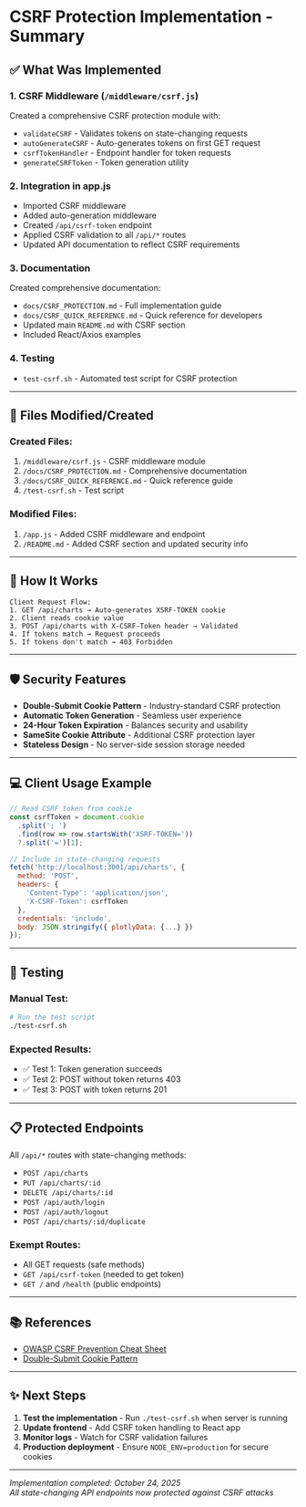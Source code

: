 # CSRF Protection Implementation - Summary

## ✅ What Was Implemented

### 1. **CSRF Middleware** (`/middleware/csrf.js`)
Created a comprehensive CSRF protection module with:
- `validateCSRF` - Validates tokens on state-changing requests
- `autoGenerateCSRF` - Auto-generates tokens on first GET request  
- `csrfTokenHandler` - Endpoint handler for token requests
- `generateCSRFToken` - Token generation utility

### 2. **Integration in app.js**
- Imported CSRF middleware
- Added auto-generation middleware
- Created `/api/csrf-token` endpoint
- Applied CSRF validation to all `/api/*` routes
- Updated API documentation to reflect CSRF requirements

### 3. **Documentation**
Created comprehensive documentation:
- `docs/CSRF_PROTECTION.md` - Full implementation guide
- `docs/CSRF_QUICK_REFERENCE.md` - Quick reference for developers
- Updated main `README.md` with CSRF section
- Included React/Axios examples

### 4. **Testing**
- `test-csrf.sh` - Automated test script for CSRF protection

---

## 🔧 Files Modified/Created

### Created Files:
1. `/middleware/csrf.js` - CSRF middleware module
2. `/docs/CSRF_PROTECTION.md` - Comprehensive documentation
3. `/docs/CSRF_QUICK_REFERENCE.md` - Quick reference guide
4. `/test-csrf.sh` - Test script

### Modified Files:
1. `/app.js` - Added CSRF middleware and endpoint
2. `/README.md` - Added CSRF section and updated security info

---

## 🚀 How It Works

```
Client Request Flow:
1. GET /api/charts → Auto-generates XSRF-TOKEN cookie
2. Client reads cookie value
3. POST /api/charts with X-CSRF-Token header → Validated
4. If tokens match → Request proceeds
5. If tokens don't match → 403 Forbidden
```

---

## 🛡️ Security Features

- **Double-Submit Cookie Pattern** - Industry-standard CSRF protection
- **Automatic Token Generation** - Seamless user experience
- **24-Hour Token Expiration** - Balances security and usability
- **SameSite Cookie Attribute** - Additional CSRF protection layer
- **Stateless Design** - No server-side session storage needed

---

## 💻 Client Usage Example

```javascript
// Read CSRF token from cookie
const csrfToken = document.cookie
  .split('; ')
  .find(row => row.startsWith('XSRF-TOKEN='))
  ?.split('=')[1];

// Include in state-changing requests
fetch('http://localhost:3001/api/charts', {
  method: 'POST',
  headers: {
    'Content-Type': 'application/json',
    'X-CSRF-Token': csrfToken
  },
  credentials: 'include',
  body: JSON.stringify({ plotlyData: {...} })
});
```

---

## 🧪 Testing

### Manual Test:
```bash
# Run the test script
./test-csrf.sh
```

### Expected Results:
- ✅ Test 1: Token generation succeeds
- ✅ Test 2: POST without token returns 403
- ✅ Test 3: POST with token returns 201

---

## 📋 Protected Endpoints

All `/api/*` routes with state-changing methods:
- `POST /api/charts`
- `PUT /api/charts/:id`
- `DELETE /api/charts/:id`
- `POST /api/auth/login`
- `POST /api/auth/logout`
- `POST /api/charts/:id/duplicate`

### Exempt Routes:
- All GET requests (safe methods)
- `GET /api/csrf-token` (needed to get token)
- `GET /` and `/health` (public endpoints)

---

## 📚 References

- [OWASP CSRF Prevention Cheat Sheet](https://cheatsheetseries.owasp.org/cheatsheets/Cross-Site_Request_Forgery_Prevention_Cheat_Sheet.html)
- [Double-Submit Cookie Pattern](https://cheatsheetseries.owasp.org/cheatsheets/Cross-Site_Request_Forgery_Prevention_Cheat_Sheet.html#double-submit-cookie)

---

## ✨ Next Steps

1. **Test the implementation** - Run `./test-csrf.sh` when server is running
2. **Update frontend** - Add CSRF token handling to React app
3. **Monitor logs** - Watch for CSRF validation failures
4. **Production deployment** - Ensure `NODE_ENV=production` for secure cookies

---

*Implementation completed: October 24, 2025*  
*All state-changing API endpoints now protected against CSRF attacks*